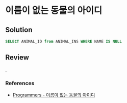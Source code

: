 # 이름이 없는 동물의 아이디

## Solution

```sql
SELECT ANIMAL_ID from ANIMAL_INS WHERE NAME IS NULL
```

## Review

.

### References

- [Programmers - 이름이 없는 동물의 아이디](https://school.programmers.co.kr/learn/courses/30/lessons/59039)
